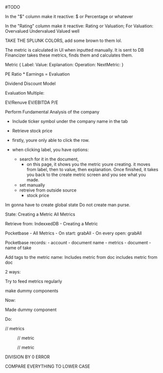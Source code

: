 #TODO

In the "$" column make it reactive:
    $ or Percentage or whatever

In the "Rating" column make it reactive:
    Rating or Valuation;
        For Valuation:
            Overvalued
            Undervalued
            Valued well


TAKE THE SPLUNK COLORS, add some brown to them lol.

The metric is calculated in UI when inputted manually. It is sent to DB
Financizer takes these metrics, finds them and calculates them.

Metric {
    Label:
    Value:
    Explanation:
    Operation:
    NextMetric:
}


PE Ratio * Earnings = Evaluation

Dividend Discount Model

Evaluation Multiple:

EV/Renuve
EV/EBITDA
P/E

Perform Fundamental Analysis of the company

- Include ticker symbol under the company name in the tab
- Retrieve stock price


- firstly, youre only able to click the row.

- when clicking label, you have options:
    - search for it in the document,
        - on this page, it shows you the metric youre creating. it moves from label,
        then to value, then explanation. Once finished, it takes you back to the create 
        metric screen and you see what you made.
    - set manually
    - retreive from outside source
        - stock price

Im gonna have to create global state
Do not create man purse.


State:
Creating a Metric
All Metrics

Retrieve from: 
IndexxedDB
    - Creating a Metric

Pocketbase
    - All Metrics
    - On start: grabAll
    - On every open: grabAll


Pocketbase records:
    - account
    - document name
    - metrics
    - document
    - name of take


Add tags to the metric name:
    Includes metric from doc
    includes metric from doc




2 ways:

Try to feed metrics regularly

make dummy components

Now:

Made dummy component

Do:

<div class="metrics">  // metrics
    <figure>  // metric
        <p>
        <p>
        <p>
        <p>
    </figure>
    <figure>  // metric
        <p>
        <p>
        <p>
        <p>
    </figure>
</div>

<figure class="doc">

</figure>

DIVISION BY 0 ERROR

COMPARE EVERYTHING TO LOWER CASE


